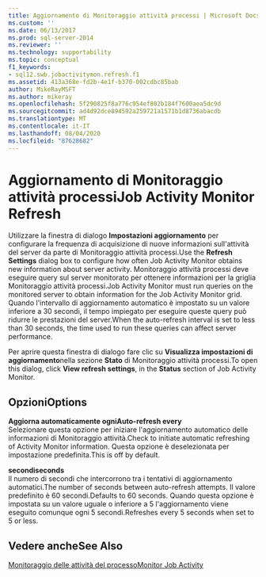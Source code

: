 ```yaml
---
title: Aggiornamento di Monitoraggio attività processi | Microsoft Docs
ms.custom: ''
ms.date: 06/13/2017
ms.prod: sql-server-2014
ms.reviewer: ''
ms.technology: supportability
ms.topic: conceptual
f1_keywords:
- sql12.swb.jobactivitymon.refresh.f1
ms.assetid: 413a368e-fd2b-4e1f-b370-002cdbc85bab
author: MikeRayMSFT
ms.author: mikeray
ms.openlocfilehash: 5f290825f8a776c954ef802b184f7600aea5dc9d
ms.sourcegitcommit: ad4d92dce894592a259721a1571b1d8736abacdb
ms.translationtype: MT
ms.contentlocale: it-IT
ms.lasthandoff: 08/04/2020
ms.locfileid: "87628682"
---
```

# <a name="job-activity-monitor-refresh"></a><span data-ttu-id="f0a15-102">Aggiornamento di Monitoraggio attività processi</span><span class="sxs-lookup"><span data-stu-id="f0a15-102">Job Activity Monitor Refresh</span></span>
  <span data-ttu-id="f0a15-103">Utilizzare la finestra di dialogo **Impostazioni aggiornamento** per configurare la frequenza di acquisizione di nuove informazioni sull'attività del server da parte di Monitoraggio attività processi.</span><span class="sxs-lookup"><span data-stu-id="f0a15-103">Use the **Refresh Settings** dialog box to configure how often Job Activity Monitor obtains new information about server activity.</span></span> <span data-ttu-id="f0a15-104">Monitoraggio attività processi deve eseguire query sul server monitorato per ottenere informazioni per la griglia Monitoraggio attività processi.</span><span class="sxs-lookup"><span data-stu-id="f0a15-104">Job Activity Monitor must run queries on the monitored server to obtain information for the Job Activity Monitor grid.</span></span> <span data-ttu-id="f0a15-105">Quando l'intervallo di aggiornamento automatico è impostato su un valore inferiore a 30 secondi, il tempo impiegato per eseguire queste query può ridurre le prestazioni del server.</span><span class="sxs-lookup"><span data-stu-id="f0a15-105">When the auto-refresh interval is set to less than 30 seconds, the time used to run these queries can affect server performance.</span></span>  
  
 <span data-ttu-id="f0a15-106">Per aprire questa finestra di dialogo fare clic su **Visualizza impostazioni di aggiornamento**nella sezione **Stato** di Monitoraggio attività processi.</span><span class="sxs-lookup"><span data-stu-id="f0a15-106">To open this dialog, click **View refresh settings**, in the **Status** section of Job Activity Monitor.</span></span>  
  
## <a name="options"></a><span data-ttu-id="f0a15-107">Opzioni</span><span class="sxs-lookup"><span data-stu-id="f0a15-107">Options</span></span>  
 <span data-ttu-id="f0a15-108">**Aggiorna automaticamente ogni**</span><span class="sxs-lookup"><span data-stu-id="f0a15-108">**Auto-refresh every**</span></span>  
 <span data-ttu-id="f0a15-109">Selezionare questa opzione per iniziare l'aggiornamento automatico delle informazioni di Monitoraggio attività.</span><span class="sxs-lookup"><span data-stu-id="f0a15-109">Check to initiate automatic refreshing of Activity Monitor information.</span></span> <span data-ttu-id="f0a15-110">Questa opzione è deselezionata per impostazione predefinita.</span><span class="sxs-lookup"><span data-stu-id="f0a15-110">This is off by default.</span></span>  
  
 <span data-ttu-id="f0a15-111">**secondi**</span><span class="sxs-lookup"><span data-stu-id="f0a15-111">**seconds**</span></span>  
 <span data-ttu-id="f0a15-112">Il numero di secondi che intercorrono tra i tentativi di aggiornamento automatici.</span><span class="sxs-lookup"><span data-stu-id="f0a15-112">The number of seconds between auto-refresh attempts.</span></span> <span data-ttu-id="f0a15-113">Il valore predefinito è 60 secondi.</span><span class="sxs-lookup"><span data-stu-id="f0a15-113">Defaults to 60 seconds.</span></span> <span data-ttu-id="f0a15-114">Quando questa opzione è impostata su un valore uguale o inferiore a 5 l'aggiornamento viene eseguito comunque ogni 5 secondi.</span><span class="sxs-lookup"><span data-stu-id="f0a15-114">Refreshes every 5 seconds when set to 5 or less.</span></span>  
  
## <a name="see-also"></a><span data-ttu-id="f0a15-115">Vedere anche</span><span class="sxs-lookup"><span data-stu-id="f0a15-115">See Also</span></span>  
 [<span data-ttu-id="f0a15-116">Monitoraggio delle attività del processo</span><span class="sxs-lookup"><span data-stu-id="f0a15-116">Monitor Job Activity</span></span>](../../ssms/agent/monitor-job-activity.md)  
  
  
